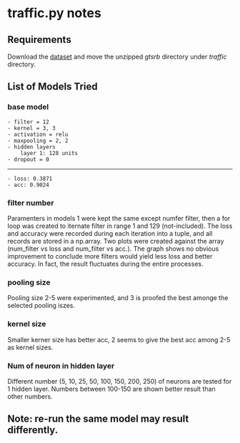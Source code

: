 # traffic.py notes

## Requirements
Download the [dataset](https://cdn.cs50.net/ai/2020/x/projects/5/gtsrb.zip) and move the unzipped *gtsrb* directory under *traffic* directory. 


## List of Models Tried

### base model
    - filter = 12
    - kernel = 3, 3
    - activation = relu
    - maxpooling = 2, 2
    - hidden layers
        layer 1: 128 units
    - dropout = 0
----
    - loss: 0.3871
    - acc: 0.9024 

### filter number
Paramenters in models 1 were kept the same except numfer filter, then a for loop was created to iternate filter in range 1 and 129 (not-included). The loss and accuracy were recorded during each iteration into a tuple, and all records are stored in a np.array. Two plots were created against the array (num_filter vs loss and num_filter vs acc.). The graph shows no obvious improvement to conclude more filters would yield less loss and better accuracy. In fact, the result fluctuates during the entire processes. 

### pooling size
Pooling size 2-5 were experimented, and 3 is proofed the best amonge the selected pooling iszes. 

### kernel size
Smaller kerner size has better acc, 2 seems to give the best acc among 2-5 as kernel sizes.

### Num of neuron in hidden layer
Different number (5, 10, 25, 50, 100, 150, 200, 250) of neurons are tested for 1 hidden layer. Numbers between 100-150 are shown better result than other numbers. 

## Note: re-run the same model may result differently.
